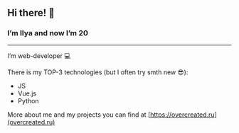 ## Hi there! 👋

### I’m Ilya and now I’m 20

---

I’m web-developer 💻

There is my TOP-3 technologies (but I often try smth new 😎):

- JS
- Vue.js
- Python

More about me and my projects you can find at [https://overcreated.ru](overcreated.ru)

